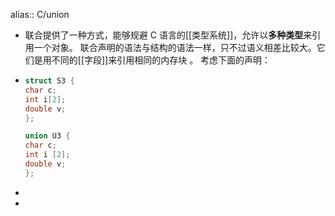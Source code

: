 alias:: C/union

- 联合提供了一种方式，能够规避 C 语言的[[类型系统]]，允许以**多种类型**来引用一个对象。
  联合声明的语法与结构的语法一样，只不过语义相差比较大。它们是用不同的[[字段]]来引用相同的内存块 。
  考虑下面的声明：
- ```c
  struct S3 {
  char c;
  int i[2];
  double v;
  };
  
  union U3 {
  char c;
  int i [2];
  double v;
  };
  ```
-
-
